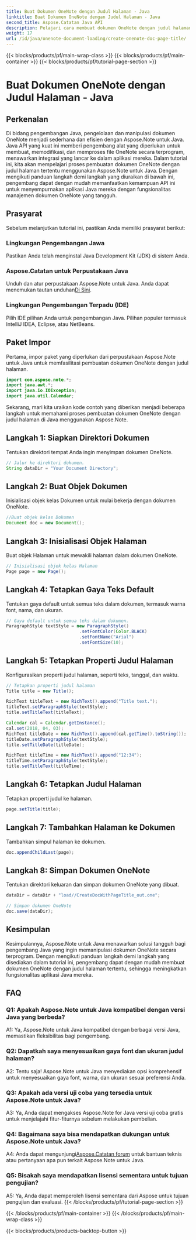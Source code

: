 ```yaml
---
title: Buat Dokumen OneNote dengan Judul Halaman - Java
linktitle: Buat Dokumen OneNote dengan Judul Halaman - Java
second_title: Aspose.Catatan Java API
description: Pelajari cara membuat dokumen OneNote dengan judul halaman di Java menggunakan Aspose.Note untuk Java. Tutorial komprehensif dengan contoh kode.
weight: 17
url: /id/java/onenote-document-loading/create-onenote-doc-page-title/
---
```


{{< blocks/products/pf/main-wrap-class >}}
{{< blocks/products/pf/main-container >}}
{{< blocks/products/pf/tutorial-page-section >}}

# Buat Dokumen OneNote dengan Judul Halaman - Java

## Perkenalan

Di bidang pengembangan Java, pengelolaan dan manipulasi dokumen OneNote menjadi sederhana dan efisien dengan Aspose.Note untuk Java. Java API yang kuat ini memberi pengembang alat yang diperlukan untuk membuat, memodifikasi, dan memproses file OneNote secara terprogram, menawarkan integrasi yang lancar ke dalam aplikasi mereka. Dalam tutorial ini, kita akan mempelajari proses pembuatan dokumen OneNote dengan judul halaman tertentu menggunakan Aspose.Note untuk Java. Dengan mengikuti panduan langkah demi langkah yang diuraikan di bawah ini, pengembang dapat dengan mudah memanfaatkan kemampuan API ini untuk menyempurnakan aplikasi Java mereka dengan fungsionalitas manajemen dokumen OneNote yang tangguh.

## Prasyarat

Sebelum melanjutkan tutorial ini, pastikan Anda memiliki prasyarat berikut:

### Lingkungan Pengembangan Jawa

Pastikan Anda telah menginstal Java Development Kit (JDK) di sistem Anda.

### Aspose.Catatan untuk Perpustakaan Java

 Unduh dan atur perpustakaan Aspose.Note untuk Java. Anda dapat menemukan tautan unduhan[Di Sini](https://releases.aspose.com/note/java/).

### Lingkungan Pengembangan Terpadu (IDE)

Pilih IDE pilihan Anda untuk pengembangan Java. Pilihan populer termasuk IntelliJ IDEA, Eclipse, atau NetBeans.

## Paket Impor

Pertama, impor paket yang diperlukan dari perpustakaan Aspose.Note untuk Java untuk memfasilitasi pembuatan dokumen OneNote dengan judul halaman.

```java
import com.aspose.note.*;
import java.awt.*;
import java.io.IOException;
import java.util.Calendar;
```

Sekarang, mari kita uraikan kode contoh yang diberikan menjadi beberapa langkah untuk memahami proses pembuatan dokumen OneNote dengan judul halaman di Java menggunakan Aspose.Note.

## Langkah 1: Siapkan Direktori Dokumen

Tentukan direktori tempat Anda ingin menyimpan dokumen OneNote.

```java
// Jalur ke direktori dokumen.
String dataDir = "Your Document Directory";
```

## Langkah 2: Buat Objek Dokumen

Inisialisasi objek kelas Dokumen untuk mulai bekerja dengan dokumen OneNote.

```java
//Buat objek kelas Dokumen
Document doc = new Document();
```

## Langkah 3: Inisialisasi Objek Halaman

Buat objek Halaman untuk mewakili halaman dalam dokumen OneNote.

```java
// Inisialisasi objek kelas Halaman
Page page = new Page();
```

## Langkah 4: Tetapkan Gaya Teks Default

Tentukan gaya default untuk semua teks dalam dokumen, termasuk warna font, nama, dan ukuran.

```java
// Gaya default untuk semua teks dalam dokumen.
ParagraphStyle textStyle = new ParagraphStyle()
                            .setFontColor(Color.BLACK)
                            .setFontName("Arial")
                            .setFontSize(10);
```

## Langkah 5: Tetapkan Properti Judul Halaman

Konfigurasikan properti judul halaman, seperti teks, tanggal, dan waktu.

```java
// Tetapkan properti judul halaman
Title title = new Title();

RichText titleText = new RichText().append("Title text.");
titleText.setParagraphStyle(textStyle);
title.setTitleText(titleText);

Calendar cal = Calendar.getInstance();
cal.set(2018, 04, 03);
RichText titleDate = new RichText().append(cal.getTime().toString());
titleDate.setParagraphStyle(textStyle);
title.setTitleDate(titleDate);

RichText titleTime = new RichText().append("12:34");
titleTime.setParagraphStyle(textStyle);
title.setTitleText(titleTime);
```

## Langkah 6: Tetapkan Judul Halaman

Tetapkan properti judul ke halaman.

```java
page.setTitle(title);
```

## Langkah 7: Tambahkan Halaman ke Dokumen

Tambahkan simpul halaman ke dokumen.

```java
doc.appendChildLast(page);
```

## Langkah 8: Simpan Dokumen OneNote

Tentukan direktori keluaran dan simpan dokumen OneNote yang dibuat.

```java
dataDir = dataDir + "load//CreateDocWithPageTitle_out.one";

// Simpan dokumen OneNote
doc.save(dataDir);
```

## Kesimpulan

Kesimpulannya, Aspose.Note untuk Java menawarkan solusi tangguh bagi pengembang Java yang ingin memanipulasi dokumen OneNote secara terprogram. Dengan mengikuti panduan langkah demi langkah yang disediakan dalam tutorial ini, pengembang dapat dengan mudah membuat dokumen OneNote dengan judul halaman tertentu, sehingga meningkatkan fungsionalitas aplikasi Java mereka.

## FAQ

### Q1: Apakah Aspose.Note untuk Java kompatibel dengan versi Java yang berbeda?

A1: Ya, Aspose.Note untuk Java kompatibel dengan berbagai versi Java, memastikan fleksibilitas bagi pengembang.

### Q2: Dapatkah saya menyesuaikan gaya font dan ukuran judul halaman?

A2: Tentu saja! Aspose.Note untuk Java menyediakan opsi komprehensif untuk menyesuaikan gaya font, warna, dan ukuran sesuai preferensi Anda.

### Q3: Apakah ada versi uji coba yang tersedia untuk Aspose.Note untuk Java?

A3: Ya, Anda dapat mengakses Aspose.Note for Java versi uji coba gratis untuk menjelajahi fitur-fiturnya sebelum melakukan pembelian.

### Q4: Bagaimana saya bisa mendapatkan dukungan untuk Aspose.Note untuk Java?

A4: Anda dapat mengunjungi[Aspose.Catatan forum](https://forum.aspose.com/c/note/28) untuk bantuan teknis atau pertanyaan apa pun terkait Aspose.Note untuk Java.

### Q5: Bisakah saya mendapatkan lisensi sementara untuk tujuan pengujian?

A5: Ya, Anda dapat memperoleh lisensi sementara dari Aspose untuk tujuan pengujian dan evaluasi.
{{< /blocks/products/pf/tutorial-page-section >}}

{{< /blocks/products/pf/main-container >}}
{{< /blocks/products/pf/main-wrap-class >}}

{{< blocks/products/products-backtop-button >}}
